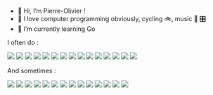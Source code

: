 - 👋 Hi, I’m Pierre-Olivier !
- 👀 I love computer programming obviously, cycling :bike:, music :guitar: :control_knobs:
- 🌱 I’m currently learning Go

I often do :

![](https://img.shields.io/badge/-go-grey?logo=go)
![](https://img.shields.io/badge/-claude-grey?logo=claude)
![](https://img.shields.io/badge/-ansible-grey?logo=ansible)
![](https://img.shields.io/badge/-kubernetes-grey?logo=kubernetes)
![](https://img.shields.io/badge/-docker-grey?logo=docker)
![](https://img.shields.io/badge/-git-grey?logo=git)
![](https://img.shields.io/badge/-github-grey?logo=github)
![](https://img.shields.io/badge/-githubactions-grey?logo=githubactions)
![](https://img.shields.io/badge/-postman-grey?logo=postman)
![](https://img.shields.io/badge/-ubuntu-grey?logo=ubuntu)
![](https://img.shields.io/badge/-linux-grey?logo=linux)
![](https://img.shields.io/badge/-markdown-grey?logo=markdown)
![](https://img.shields.io/badge/-bash-grey?logo=gnubash)
![](https://img.shields.io/badge/-symfony-grey?logo=symfony)
![](https://img.shields.io/badge/-python-grey?logo=python)

And sometimes :

![](https://img.shields.io/badge/-html-grey?logo=htmx)
![](https://img.shields.io/badge/-javascript-grey?logo=javascript)
![](https://img.shields.io/badge/-css-grey?logo=css)
![](https://img.shields.io/badge/-typescript-grey?logo=typescript)
![](https://img.shields.io/badge/-angular-grey?logo=angular)
![](https://img.shields.io/badge/-next.js-grey?logo=next.js)
![](https://img.shields.io/badge/-react-grey?logo=react)
![](https://img.shields.io/badge/-gitlab-grey?logo=gitlab)
![](https://img.shields.io/badge/-postgresql-grey?logo=postgresql)
![](https://img.shields.io/badge/-node.js-grey?logo=node.js)
![](https://img.shields.io/badge/-npm-grey?logo=npm)
![](https://img.shields.io/badge/-stackoverflow-grey?logo=stackoverflow)
![](https://img.shields.io/badge/-raspberrypi-grey?logo=raspberrypi)
![](https://img.shields.io/badge/-arduino-grey?logo=arduino)

<!-- cs,dotnet,gcp,sqlite -->

<!---
polouis/polouis is a ✨ special ✨ repository because its `README.md` (this file) appears on your GitHub profile.
You can click the Preview link to take a look at your changes.
--->
